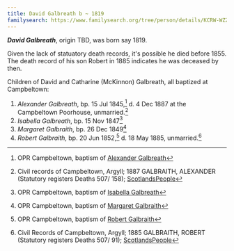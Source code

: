 ```yaml
---
title: David Galbreath b ~ 1819
familysearch: https://www.familysearch.org/tree/person/details/KCRW-WZZ
---
```

***David Galbreath***, origin TBD, was born say 1819.

Given the lack of statuatory death records, it's possible he died before 1855.  The death record of his son Robert in 1885 indicates he was deceased by then.

Children of David and Catharine (McKinnon) Galbreath, all baptized at Campbeltown:

1. *Alexander Galbreath*, bp. 15 Jul 1845,[^alexander-birth] d. 4 Dec 1887 at the Campbeltown Poorhouse, unmarried.[^alexander-death]
2. *Isabella Galbreath*, bp. 15 Nov 1847[^isabella-birth]
3. *Margaret Galbraith*, bp. 26 Dec 1849[^margaret-birth]
4. *Robert Galbraith*, bp. 20 Jun 1852,[^robert-birth] d. 18 May 1885, unmarried.[^robert-death]

[^alexander-birth]: OPR Campbeltown, baptism of [Alexander Galbreath](/sources/opr-campbeltown-births.md#1845-07-15-alexander-galbreath)

[^alexander-death]: Civil records of Campbeltown, Argyll; 1887 GALBRAITH, ALEXANDER (Statutory registers Deaths 507/ 158); [ScotlandsPeople](https://www.scotlandspeople.gov.uk/view-image/nrs_stat_deaths/2882348)

[^isabella-birth]: OPR Campbeltown, baptism of [Isabella Galbreath](/sources/opr-campbeltown-births.md#1847-11-15-isabella-galbreath)

[^margaret-birth]: OPR Campbeltown, baptism of [Margaret Galbraith](/sources/opr-campbeltown-births.md#1849-12-26-margaret-galbraith)

[^robert-birth]: OPR Campbeltown, baptism of [Robert Galbraith](/sources/opr-campbeltown-births.md#1852-06-29-robert-galbraith)

[^robert-death]: Civil Records of Campbeltown, Argyll; 1885 GALBRAITH, ROBERT (Statutory registers Deaths 507/ 91); [ScotlandsPeople](https://www.scotlandspeople.gov.uk/view-image/nrs_stat_deaths/2724218)
